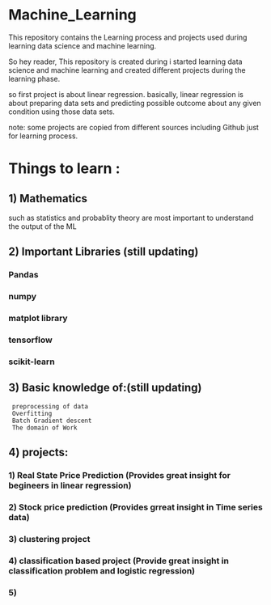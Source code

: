 # Machine_Learning
This repository contains the Learning process and projects used during learning data science
and machine learning.

So hey reader, This repository is created during i started learning data science and
machine learning and created different projects during the learning phase.

so first project is about linear regression. basically, linear regression is about preparing
data sets and predicting possible outcome about any given condition using those data sets.


note: some projects are copied from different sources including Github just for learning process.

# Things to learn :

## 1) Mathematics 
such as statistics and probablity theory are most important to understand the output of the ML 

## 2) Important Libraries (still updating)
### Pandas
### numpy 
### matplot library
### tensorflow
### scikit-learn


## 3) Basic knowledge of:(still updating)
     preprocessing of data
     Overfitting
     Batch Gradient descent
     The domain of Work
     
 ## 4) projects:
   ### 1) Real State Price Prediction (Provides great insight for begineers in linear regression)
   ### 2) Stock price prediction (Provides grreat insight in Time series data) 
   ### 3) clustering project
   ### 4) classification based project (Provide great insight in classification problem and logistic regression)
   ### 5)
  
  
     
     
      

